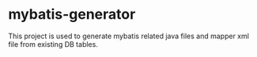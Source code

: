 # mybatis-generator
This project is used to generate mybatis related java files and mapper xml file from existing DB tables. 
